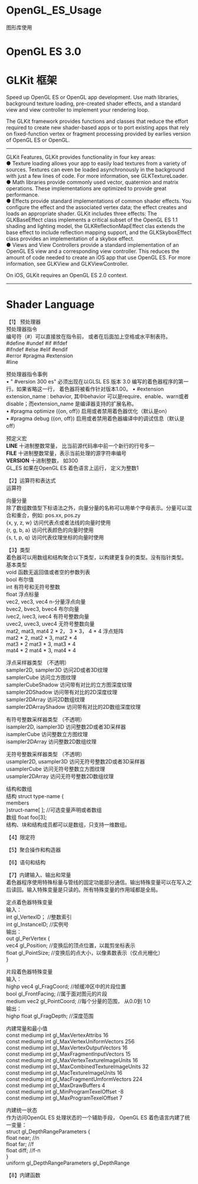 # OpenGL_ES_Usage
图形库使用

# OpenGL ES 3.0



# GLKit 框架

Speed up OpenGL ES or OpenGL app development. Use math libraries, background texture loading, pre-created shader effects, and a standard view and view controller to implement your rendering loop.

The GLKit framework provides functions and classes that reduce the effort required to create new shader-based apps or to port existing apps that rely on fixed-function vertex or fragment processing provided by earlies version of OpenGL ES or OpenGL.

-----------------------------------------------------------------------------------------------------------------------------
GLKit Features, GLKit provides functionality in four key areas:       
●   Texture loading allows your app to easily load textures from a variety of sources. Textures can even be loaded asynchronously in the background with just a few lines of code. For more information, see GLKTextureLoader.      
●   Math libraries provide commonly used vector, quaternion and matrix operations. These implementations are 
optimized to provide great performance.     
●   Effects provide standard implementations of common shader effects. You configure the effect and the associated vertex data; the effect creates and  loads an appropriate shader. GLKit includes three effects: The GLKBaseEffect class implements a critical subset  of the OpenGL ES 1.1 shading and lighting model, the GLKReflectionMapEffect clas extends the base effect to  include reflection mapping support, and the GLKSkyboxEffect class provides an implementation of a skybox effect.           
●   Views and View Controllers provide a standard implementation of an OpenGL ES view and a corresponding view controller. This reduces the amount of code needed to create an iOS app that use OpenGL ES. For more information, see GLKView and GLKViewController.             

On iOS, GLKit requires an OpenGL ES 2.0 context.        

-----------------------------------------------------------------------------------------------------------------------------


# Shader Language

【1】 预处理器        
预处理器指令      
编号符（#）可以直接放在指令前， 或者在后面加上空格或水平制表符。       
#define     #undef      #if     #ifdef              
#ifndef     #else   #elif       #endif          
#error      #pragma     #extension      
#line           

预处理器指令事例        
•   " #version 300 es" 必须出现在以GLSL ES 版本 3.0  编写的着色器程序的第一行。如果省略这一行， 着色器将被看作针对版本1.00。 
•   #extension extension_name : behavior, 其中behavior 可以是require、enable、warn或者disable；而extension_name 是编译器支持的扩展名称。       
•   #pragma optimize ({on, off}) 启用或者禁用着色器优化（默认是on）     
•   #pragma debug ({on, off}) 启用或者禁用着色器编译中的调试信息（默认是off）     

预定义宏        
__LINE__ 十进制整数常量， 比当前源代码串中前一个新行的行号多一        
__FILE__ 十进制整数常量，表示当前处理的源字符串编号      
__VERSION__ 十进制整数， 如300     
GL_ES  如果在OpenGL ES 着色语言上运行， 定义为整数1     


【2】运算符和表达式      
运算符


向量分量        
除了数组数值型下标语法之外，向量分量的名称可以用单个字母表示。分量可以混合和重合，例如: pos.xx, pos.zy         
{x, y, z, w}      访问代表点或者法线的向量时使用               
{r, g, b, a}       访问代表颜色的向量时使用     
{s, t, p, q}       访问代表纹理坐标的向量时使用       

【3】类型           
着色器可以用数组和结构聚合以下类型，以构建更复杂的类型。没有指针类型。             
基本类型                
void                                                函数无返回值或者空的参数列表                
bool                                                布尔值             
int                                                   有符号和无符号整数     
float                                                浮点标量       
vec2, vec3, vec4                            n-分量浮点向量        
bvec2, bvec3, bvec4                     布尔向量        
ivec2, ivec3, ivec4                         有符号整数向量     
uvec2, uvec3, uvec4                     无符号整数向量     
mat2, mat3, mat4                           2 * 2， 3 * 3， 4 * 4 浮点矩阵     
mat2 * 2, mat2 * 3, mat2 * 4        
mat3 * 2 mat3 * 3, mat3 * 4         
mat4 * 2 mat4 * 3, mat4 * 4           

浮点采样器类型 （不透明）       
sampler2D,  sampler3D                               访问2D或者3D纹理      
samplerCube                                                 访问立方图纹理         
samplerCubeShadow                                   访问带有对比的立方图深度纹理      
sampler2DShadow                                          访问带有对比的2D深度纹理      
sampler2DArray                                              访问2D数组纹理            
sampler2DArrayShadow                                访问带有对比的2D数组深度纹理     

有符号整数采样器类型 （不透明）        
isampler2D, isampler3D          访问整数2D或者3D采样器       
isamplerCube                            访问整数立方图纹理       
isampler2DArray                        访问整数2D数组纹理       

无符号整数采样器类型 （不透明）        
usampler2D, usampler3D                  访问无符号整数2D或者3D采样器        
usamplerCube                                    访问无符号整数立方图纹理        
usampler2DArray                                访问无符号整数2D数组纹理        

结构和数组       
结构                struct type-name {        
                            members         
                        }struct-name[ ]; //可选变量声明或者数组       
数组                  float foo[3];               
结构、块和结构成员都可以是数组，只支持一维数组。        

【4】限定符      


【5】聚合操作和构造器     


【6】语句和结构        


【7】内建输入、输出和常量       
着色器程序使用特殊标量与管线的固定功能部分通信。输出特殊变量可以在写入之后读回。输入特殊变量是只读的。所有特殊变量的作用域都是全局。      

定点着色器特殊变量       
输入：     
int                     gl_VertexID；                //整数索引  
int                     gl_InstanceID;              //实例号       
输出：         
out     gl_PerVertex {      
vec4        gl_Position;                            //变换后的顶点位置，以裁剪坐标表示      
float         gl_PointSize;                         //变换后的点大小，以像素数表示（仅点光栅化）     
}           

片段着色器特殊变量       
输入：         
highp vec4          gl_FragCoord;                //帧缓冲区中的片段位置       
bool                    gl_FrontFacing;             //属于面对图元的片段         
medium vec2     gl_PointCoord;              //每个分量的范围， 从0.0到 1.0        
输出：     
highp float         gl_FragDepth;                 //深度范围        

内建常量和最小值        
const   mediump     int gl_MaxVertexAttribs                                   16        
const   mediump     int gl_MaxVertexUniformVectors                     256          
const   mediump     int gl_MaxVertexOutputVectors                       16      
const   mediump     int gl_MaxFragmentInputVectors                     15       
const   mediump     int gl_MaxVertexTextureImageUnits                 16        
const   mediump     int gl_MaxCombinedTextureImageUnits            32       
const   mediump     int gl_MacTextureImageUnits                            16       
const   mediump     int gl_MacFragmentUmformVectors                 224     
const   mediump     int gl_MaxDrawBuffers                                      4        
const   mediump     int gl_MinProgramTexelOffset                           -8       
const   mediump     int gl_MaxProgramTexelOffset                           7        

内建统一状态          
作为访问OpenGL ES 处理状态的一个辅助手段， OpenGL ES 着色语言内建了统一变量：       
struct gl_DepthRangeParameters {        
float   near;           //n     
float   far;                //f         
float   diff;               //f-n           
}           
uniform gl_DepthRangeParameters     gl_DepthRange       


【8】内建函数         



